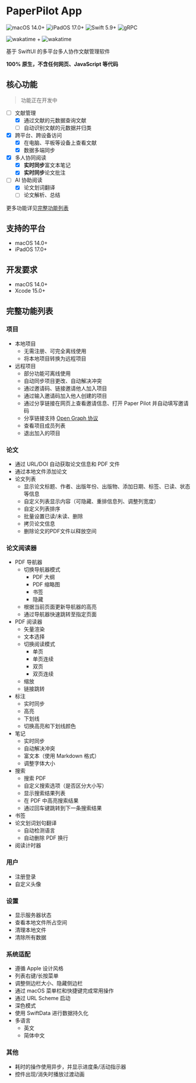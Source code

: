 # PaperPilot App

![macOS 14.0+](https://img.shields.io/badge/macOS-14.0%2B-ffffff) ![iPadOS 17.0+](https://img.shields.io/badge/iPadOS-17.0%2B-ffffff) ![Swift 5.9+](https://img.shields.io/badge/Swift-5.9%2B-F05138) ![gRPC](https://img.shields.io/badge/gRPC-proto3-2ca1aa)

![wakatime](https://wakatime.com/badge/user/271fef5a-1d0a-45c6-a8f0-9fb67a1417b6/project/c213100d-56fa-45ff-8ade-7c744cf7f708.svg) + ![wakatime](https://wakatime.com/badge/user/271fef5a-1d0a-45c6-a8f0-9fb67a1417b6/project/018b704b-24a1-4f1c-ae04-fae191ff7dc8.svg)

基于 SwiftUI 的多平台多人协作文献管理软件

**100% 原生，不含任何网页、JavaScript 等代码**

## 核心功能

> 功能正在开发中

- [ ] 文献管理
  - [x] 通过文献的元数据查询文献
  - [ ] 自动识别文献的元数据并归类
- [x] 跨平台、跨设备访问
  - [x] 在电脑、平板等设备上查看文献
  - [x] 数据多端同步
- [x] 多人协同阅读
  - [x] **实时同步**富文本笔记
  - [x] **实时同步**论文批注
- [ ] AI 协助阅读
  - [x] 论文划词翻译
  - [ ] 论文解析、总结

更多功能详见[完整功能列表](#完整功能列表)


## 支持的平台

- macOS 14.0+
- iPadOS 17.0+

## 开发要求

- macOS 14.0+
- Xcode 15.0+

## 完整功能列表

### 项目

- 本地项目
  - 无需注册、可完全离线使用
  - 将本地项目转换为远程项目
- 远程项目
  - 部分功能可离线使用
  - 自动同步项目更改、自动解决冲突
  - 通过邀请码、链接邀请他人加入项目
  - 通过输入邀请码加入他人创建的项目
  - 通过分享链接在网页上查看邀请信息、打开 Paper Pilot 并自动填写邀请码
  - 分享链接支持 [Open Graph 协议](https://ogp.me/)
  - 查看项目成员列表
  - 退出加入的项目

### 论文

- 通过 URL/DOI 自动获取论文信息和 PDF 文件
- 通过本地文件添加论文
- 论文列表
  - 显示论文标题、作者、出版年份、出版物、添加日期、标签、已读、状态等信息
  - 自定义列表显示内容（可隐藏、重排信息列、调整列宽度）
  - 自定义列表排序
  - 批量设置已读/未读、删除
  - 拷贝论文信息
  - 删除论文的PDF文件以释放空间

### 论文阅读器

- PDF 导航器
  - 切换导航器模式
    - PDF 大纲
    - PDF 缩略图
    - 书签
    - 隐藏
  - 根据当前页面更新导航器的高亮
  - 通过导航器快速跳转至指定页面
- PDF 阅读器
  - 矢量渲染
  - 文本选择
  - 切换阅读模式
    - 单页
    - 单页连续
    - 双页
    - 双页连续
  - 缩放
  - 链接跳转
- 标注
  - 实时同步
  - 高亮
  - 下划线
  - 切换高亮和下划线颜色
- 笔记
  - 实时同步
  - 自动解决冲突
  - 富文本（使用 Markdown 格式）
  - 调整字体大小
- 搜索
  - 搜索 PDF
  - 自定义搜索选项（是否区分大小写）
  - 显示搜索结果列表
  - 在 PDF 中高亮搜索结果
  - 通过回车键跳转到下一条搜索结果
- 书签
- 论文划词划句翻译
  - 自动检测语言
  - 自动删除 PDF 换行
- 阅读计时器

### 用户

- 注册登录
- 自定义头像

### 设置

- 显示服务器状态
- 查看本地文件所占空间
- 清理本地文件
- 清除所有数据

### 系统适配

- 遵循 Apple 设计风格
- 列表右键/长按菜单
- 调整侧边栏大小、隐藏侧边栏
- 通过 macOS 菜单栏和快捷键完成常用操作
- 通过 URL Scheme 启动
- 深色模式
- 使用 SwiftData 进行数据持久化
- 多语言
  - 英文
  - 简体中文

### 其他

- 耗时的操作使用异步，并显示进度条/活动指示器
- 控件出现/消失时播放过渡动画
